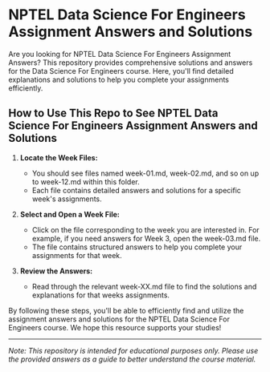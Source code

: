 # NPTEL Data Science For Engineers Assignment Answers and Solutions

Are you looking for NPTEL Data Science For Engineers Assignment Answers? This repository provides comprehensive solutions and answers for the Data Science For Engineers course. Here, you'll find detailed explanations and solutions to help you complete your assignments efficiently.

## How to Use This Repo to See NPTEL Data Science For Engineers Assignment Answers and Solutions

1. **Locate the Week Files:**
   - You should see files named week-01.md, week-02.md, and so on up to week-12.md within this folder.
   - Each file contains detailed answers and solutions for a specific week's assignments.

2. **Select and Open a Week File:**
   - Click on the file corresponding to the week you are interested in. For example, if you need answers for Week 3, open the week-03.md file.
   - The file contains structured answers to help you complete your assignments for that week.

3. **Review the Answers:**
   - Read through the relevant week-XX.md file to find the solutions and explanations for that weeks assignments.

By following these steps, you'll be able to efficiently find and utilize the assignment answers and solutions for the NPTEL Data Science For Engineers course. We hope this resource supports your studies!

---
*Note: This repository is intended for educational purposes only. Please use the provided answers as a guide to better understand the course material.*
